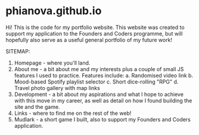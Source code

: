 # phianova.github.io

Hi! This is the code for my portfolio website.
This website was created to support my application to the Founders and Coders programme, but will hopefully also serve as a useful general portfolio of my future work!

SITEMAP:
1. Homepage - where you'll land.
2. About me - a bit about me and my interests plus a couple of small JS features I used to practice. Features include:
    a. Randomised video link
    b. Mood-based Spotify playlist selector
    c. Short dice-rolling "RPG"
    d. Travel photo gallery with map links
3. Development - a bit about my aspirations and what I hope to achieve with this move in my career, as well as detail on how I found building the site and the game.
4. Links - where to find me on the rest of the web!
5. Mudlark - a short game I built, also to support my Founders and Coders application.
